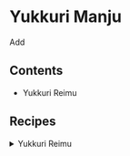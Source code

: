 # Yukkuri Manju
Add 

## Contents
* Yukkuri Reimu  


## Recipes
<details><summary>Yukkuri Reimu</summary>

![image](https://user-images.githubusercontent.com/51872161/133731633-21dbb023-093e-4027-a68f-322df9138b1c.png)
</details>  
